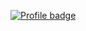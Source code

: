 [![Profile badge](https://www.codewars.com/users/vmred/badges/large)](https://www.codewars.com/users/vmred)
